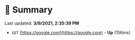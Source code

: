 # 📖 Summary
Last updated: **3/9/2021, 2:35:39 PM**

- `GET` [https://google.com](https://google.com) - **Up** (156ms)
